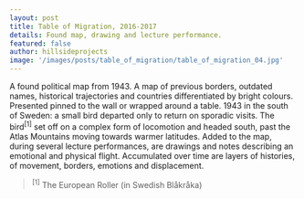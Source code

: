 ```yaml
---
layout: post
title: Table of Migration, 2016-2017
details: Found map, drawing and lecture performance.
featured: false
author: hillsideprojects
image: '/images/posts/table_of_migration/table_of_migration_04.jpg'
---
```


A found political map from 1943. A map of previous borders, outdated names, historical trajectories and countries differentiated by bright colours. Presented pinned to the wall or wrapped around a table. 1943 in the south of Sweden: a small bird departed only to return on sporadic visits. The bird<sup>[1]</sup> set off on a complex form of locomotion and headed south, past the Atlas Mountains moving towards warmer latitudes. Added to the map, during several lecture performances, are drawings and notes describing an emotional and physical flight. Accumulated over time are layers of histories, of movement, borders, emotions and displacement.

><sup>[1]</sup> The European Roller (in Swedish Blåkråka)

